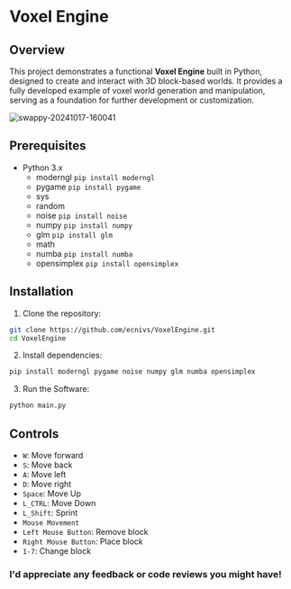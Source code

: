 # Voxel Engine

## Overview
This project demonstrates a functional **Voxel Engine** built in Python, designed to create and interact with 3D block-based worlds. It provides a fully developed example of voxel world generation and manipulation, serving as a foundation for further development or customization.

![swappy-20241017-160041](https://github.com/user-attachments/assets/85268e26-e9ef-4946-9bf0-47c21ab15bb0)


## Prerequisites
* Python 3.x
  * moderngl `pip install moderngl`
  * pygame `pip install pygame`
  * sys
  * random
  * noise `pip install noise`
  * numpy `pip install numpy`
  * glm `pip install glm`
  * math
  * numba `pip install numba`
  * opensimplex `pip install opensimplex`

## Installation
1. Clone the repository:
```bash
git clone https://github.com/ecnivs/VoxelEngine.git
cd VoxelEngine
```
2. Install dependencies:
```bash
pip install moderngl pygame noise numpy glm numba opensimplex
```
3. Run the Software:
```bash
python main.py
```

## Controls
* `W`: Move forward
* `S`: Move back
* `A`: Move left
* `D`: Move right
* `Space`: Move Up
* `L_CTRL`: Move Down
* `L_Shift`: Sprint
* `Mouse Movement`
* `Left Mouse Button`: Remove block
* `Right Mouse Button`: Place block
* `1-7`: Change block


### I'd appreciate any feedback or code reviews you might have!
